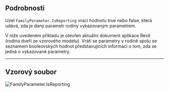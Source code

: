 ## Podrobnosti
Uzel `FamilyParameter.IsReporting` vrací hodnotu true nebo false, která udává, zda je daný parametr rodiny vykazovaným parametrem.

V níže uvedeném příkladu je otevřen aktuální dokument aplikace Revit (rodina dveří ze vzorového modelu). Vrátí se parametry v rodině spolu se seznamem booleovských hodnot představujících informaci o tom, zda se jedná o vykazované parametry.
___
## Vzorový soubor

![FamilyParameter.IsReporting](./Revit.Elements.FamilyParameter.IsReporting_img.jpg)
